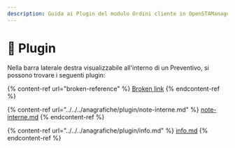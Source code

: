 ```yaml
---
description: Guida ai Plugin del modulo Ordini cliente in OpenSTAManager
---
```


# 🔧 Plugin

Nella barra laterale destra visualizzabile all'interno di un Preventivo, si possono trovare i seguenti plugin:

{% content-ref url="broken-reference" %}
[Broken link](broken-reference)
{% endcontent-ref %}

{% content-ref url="../../../anagrafiche/plugin/note-interne.md" %}
[note-interne.md](../../../anagrafiche/plugin/note-interne.md)
{% endcontent-ref %}

{% content-ref url="../../../anagrafiche/plugin/info.md" %}
[info.md](../../../anagrafiche/plugin/info.md)
{% endcontent-ref %}
